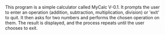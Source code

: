 This program is a simple calculator called MyCalc V-0.1. It prompts the user to enter an operation (addition, subtraction, multiplication, division) or 'exit' to quit. It then asks for two numbers and performs the chosen operation on them. The result is displayed, and the process repeats until the user chooses to exit.
